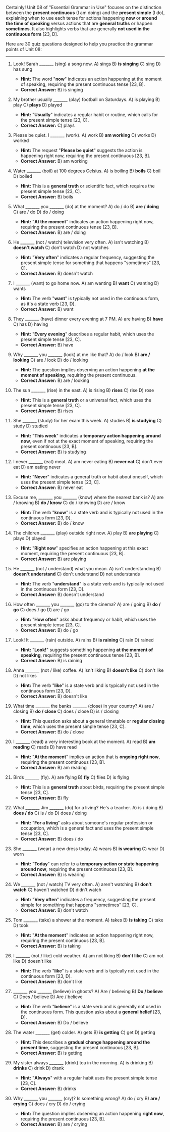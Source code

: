 Certainly! Unit 08 of "Essential Grammar in Use" focuses on the distinction between the **present continuous** (I am doing) and the **present simple** (I do), explaining when to use each tense for actions happening **now** or **around the time of speaking** versus actions that are **general truths** or happen **sometimes**. It also highlights verbs that are generally **not used in the continuous form** [23, D].

Here are 30 quiz questions designed to help you practice the grammar points of Unit 08:

---

1.  Look! Sarah _______ (sing) a song now.
    A) sings
    B) **is singing**
    C) sing
    D) has sung
    *   **Hint:** The word "**now**" indicates an action happening at the moment of speaking, requiring the present continuous tense [23, B].
    *   ****Correct Answer:**** B) is singing

2.  My brother usually _______ (play) football on Saturdays.
    A) is playing
    B) play
    C) **plays**
    D) played
    *   **Hint:** "**Usually**" indicates a regular habit or routine, which calls for the present simple tense [23, C].
    *   ****Correct Answer:**** C) plays

3.  Please be quiet. I _______ (work).
    A) work
    B) **am working**
    C) works
    D) worked
    *   **Hint:** The request "**Please be quiet**" suggests the action is happening right now, requiring the present continuous [23, B].
    *   ****Correct Answer:**** B) am working

4.  Water _______ (boil) at 100 degrees Celsius.
    A) is boiling
    B) **boils**
    C) boil
    D) boiled
    *   **Hint:** This is a **general truth** or scientific fact, which requires the present simple tense [23, C].
    *   ****Correct Answer:**** B) boils

5.  What _______ you _______ (do) at the moment?
    A) do / do
    B) **are / doing**
    C) are / do
    D) do / doing
    *   **Hint:** "**At the moment**" indicates an action happening right now, requiring the present continuous tense [23, B].
    *   ****Correct Answer:**** B) are / doing

6.  He _______ (not / watch) television very often.
    A) isn't watching
    B) **doesn't watch**
    C) don't watch
    D) not watches
    *   **Hint:** "**Very often**" indicates a regular frequency, suggesting the present simple tense for something that happens "sometimes" [23, C].
    *   ****Correct Answer:**** B) doesn't watch

7.  I _______ (want) to go home now.
    A) am wanting
    B) **want**
    C) wanting
    D) wants
    *   **Hint:** The verb "**want**" is typically not used in the continuous form, as it's a state verb [23, D].
    *   ****Correct Answer:**** B) want

8.  They _______ (have) dinner every evening at 7 PM.
    A) are having
    B) **have**
    C) has
    D) having
    *   **Hint:** "**Every evening**" describes a regular habit, which uses the present simple tense [23, C].
    *   ****Correct Answer:**** B) have

9.  Why _______ you _______ (look) at me like that?
    A) do / look
    B) **are / looking**
    C) are / look
    D) do / looking
    *   **Hint:** The question implies observing an action happening **at the moment of speaking**, requiring the present continuous.
    *   ****Correct Answer:**** B) are / looking

10. The sun _______ (rise) in the east.
    A) is rising
    B) **rises**
    C) rise
    D) rose
    *   **Hint:** This is a **general truth** or a universal fact, which uses the present simple tense [23, C].
    *   ****Correct Answer:**** B) rises

11. She _______ (study) for her exam this week.
    A) studies
    B) **is studying**
    C) study
    D) studied
    *   **Hint:** "**This week**" indicates a **temporary action happening around now**, even if not at the exact moment of speaking, requiring the present continuous [23, B].
    *   ****Correct Answer:**** B) is studying

12. I never _______ (eat) meat.
    A) am never eating
    B) **never eat**
    C) don't ever eat
    D) am eating never
    *   **Hint:** "**Never**" indicates a general truth or habit about oneself, which uses the present simple tense [23, C].
    *   ****Correct Answer:**** B) never eat

13. Excuse me, _______ you _______ (know) where the nearest bank is?
    A) are / knowing
    B) **do / know**
    C) do / knowing
    D) are / know
    *   **Hint:** The verb "**know**" is a state verb and is typically not used in the continuous form [23, D].
    *   ****Correct Answer:**** B) do / know

14. The children _______ (play) outside right now.
    A) play
    B) **are playing**
    C) plays
    D) played
    *   **Hint:** "**Right now**" specifies an action happening at this exact moment, requiring the present continuous [23, B].
    *   ****Correct Answer:**** B) are playing

15. He _______ (not / understand) what you mean.
    A) isn't understanding
    B) **doesn't understand**
    C) don't understand
    D) not understands
    *   **Hint:** The verb "**understand**" is a state verb and is typically not used in the continuous form [23, D].
    *   ****Correct Answer:**** B) doesn't understand

16. How often _______ you _______ (go) to the cinema?
    A) are / going
    B) **do / go**
    C) does / go
    D) are / go
    *   **Hint:** "**How often**" asks about frequency or habit, which uses the present simple tense [23, C].
    *   ****Correct Answer:**** B) do / go

17. Look! It _______ (rain) outside.
    A) rains
    B) **is raining**
    C) rain
    D) rained
    *   **Hint:** "**Look!**" suggests something happening **at the moment of speaking**, requiring the present continuous tense [23, B].
    *   ****Correct Answer:**** B) is raining

18. Anna _______ (not / like) coffee.
    A) isn't liking
    B) **doesn't like**
    C) don't like
    D) not likes
    *   **Hint:** The verb "**like**" is a state verb and is typically not used in the continuous form [23, D].
    *   ****Correct Answer:**** B) doesn't like

19. What time _______ the banks _______ (close) in your country?
    A) are / closing
    B) **do / close**
    C) does / close
    D) is / closing
    *   **Hint:** This question asks about a general timetable or **regular closing time**, which uses the present simple tense [23, C].
    *   ****Correct Answer:**** B) do / close

20. I _______ (read) a very interesting book at the moment.
    A) read
    B) **am reading**
    C) reads
    D) have read
    *   **Hint:** "**At the moment**" implies an action that is **ongoing right now**, requiring the present continuous [23, B].
    *   ****Correct Answer:**** B) am reading

21. Birds _______ (fly).
    A) are flying
    B) **fly**
    C) flies
    D) is flying
    *   **Hint:** This is a **general truth** about birds, requiring the present simple tense [23, C].
    *   ****Correct Answer:**** B) fly

22. What _______ Jim _______ (do) for a living? He's a teacher.
    A) is / doing
    B) **does / do**
    C) is / do
    D) does / doing
    *   **Hint:** "**For a living**" asks about someone's regular profession or occupation, which is a general fact and uses the present simple tense [23, C].
    *   ****Correct Answer:**** B) does / do

23. She _______ (wear) a new dress today.
    A) wears
    B) **is wearing**
    C) wear
    D) worn
    *   **Hint:** "**Today**" can refer to a **temporary action or state happening around now**, requiring the present continuous [23, B].
    *   ****Correct Answer:**** B) is wearing

24. We _______ (not / watch) TV very often.
    A) aren't watching
    B) **don't watch**
    C) haven't watched
    D) didn't watch
    *   **Hint:** "**Very often**" indicates a frequency, suggesting the present simple for something that happens "sometimes" [23, C].
    *   ****Correct Answer:**** B) don't watch

25. Tom _______ (take) a shower at the moment.
    A) takes
    B) **is taking**
    C) take
    D) took
    *   **Hint:** "**At the moment**" indicates an action happening right now, requiring the present continuous [23, B].
    *   ****Correct Answer:**** B) is taking

26. I _______ (not / like) cold weather.
    A) am not liking
    B) **don't like**
    C) am not like
    D) doesn't like
    *   **Hint:** The verb "**like**" is a state verb and is typically not used in the continuous form [23, D].
    *   ****Correct Answer:**** B) don't like

27. _______ you _______ (believe) in ghosts?
    A) Are / believing
    B) **Do / believe**
    C) Does / believe
    D) Are / believe
    *   **Hint:** The verb "**believe**" is a state verb and is generally not used in the continuous form. This question asks about a **general belief** [23, D].
    *   ****Correct Answer:**** B) Do / believe

28. The water _______ (get) colder.
    A) gets
    B) **is getting**
    C) get
    D) getting
    *   **Hint:** This describes a **gradual change happening around the present time**, suggesting the present continuous [23, B].
    *   ****Correct Answer:**** B) is getting

29. My sister always _______ (drink) tea in the morning.
    A) is drinking
    B) **drinks**
    C) drink
    D) drank
    *   **Hint:** "**Always**" with a regular habit uses the present simple tense [23, C].
    *   ****Correct Answer:**** B) drinks

30. Why _______ you _______ (cry)? Is something wrong?
    A) do / cry
    B) **are / crying**
    C) does / cry
    D) do / crying
    *   **Hint:** The question implies observing an action happening **right now**, requiring the present continuous [23, B].
    *   ****Correct Answer:**** B) are / crying